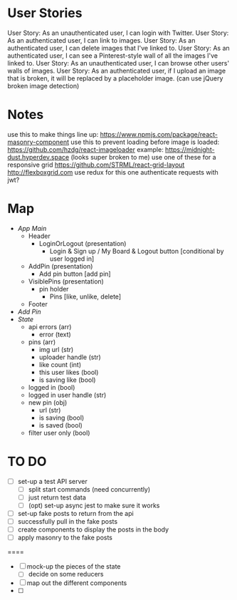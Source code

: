 # User Stories
User Story: As an unauthenticated user, I can login with Twitter.
User Story: As an authenticated user, I can link to images.
User Story: As an authenticated user, I can delete images that I've linked to.
User Story: As an authenticated user, I can see a Pinterest-style wall of all the images I've linked to.
User Story: As an unauthenticated user, I can browse other users' walls of images.
User Story: As an authenticated user, if I upload an image that is broken, it will be replaced by a placeholder image. (can use jQuery broken image detection)

# Notes
use this to make things line up: https://www.npmjs.com/package/react-masonry-component
use this to prevent loading before image is loaded: https://github.com/hzdg/react-imageloader
example: https://midnight-dust.hyperdev.space (looks super broken to me)
use one of these for a responsive grid
  https://github.com/STRML/react-grid-layout
  http://flexboxgrid.com
use redux for this one
authenticate requests with jwt?

# Map
- *App Main*
  - Header
    - LoginOrLogout (presentation)
      - Login & Sign up / My Board & Logout button [conditional by user logged in]
  - AddPin (presentation)
    - Add pin button [add pin]
  - VisiblePins (presentation)
    - pin holder
      - Pins [like, unlike, delete]
  - Footer
- *Add Pin*
- *State* 
  - api errors (arr)
    - error (text)
  - pins (arr)
    - img url (str)
    - uploader handle (str)
    - like count (int)
    - this user likes (bool)
    - is saving like (bool)
  - logged in (bool)
  - logged in user handle (str)
  - new pin (obj)
    - url (str)
    - is saving (bool)
    - is saved (bool)
  - filter user only (bool)


  

    
    

# TO DO
- [ ] set-up a test API server
  - [ ] split start commands (need concurrently)
  - [ ] just return test data
  - [ ] (opt) set-up async jest to make sure it works
- [ ] set-up fake posts to return from the api
- [ ] successfully pull in the fake posts
- [ ] create components to display the posts in the body
- [ ] apply masonry to the fake posts

====

- [ ] mock-up the pieces of the state
  - [ ] decide on some reducers
- [ ] map out the different components
- [ ] 